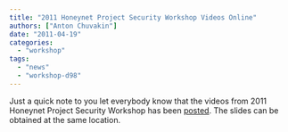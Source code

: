 ```yaml
---
title: "2011 Honeynet Project Security Workshop Videos Online"
authors: ["Anton Chuvakin"]
date: "2011-04-19"
categories: 
  - "workshop"
tags: 
  - "news"
  - "workshop-d98"
---
```


Just a quick note to you let everybody know that the videos from 2011 Honeynet Project Security Workshop has been [posted](https://www.honeynet.org/SecurityWorkshops/2011_Paris). The slides can be obtained at the same location.
